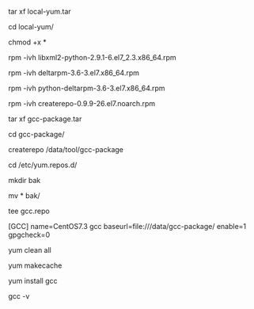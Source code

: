 tar xf local-yum.tar  

cd local-yum/  

chmod +x *  

rpm -ivh libxml2-python-2.9.1-6.el7_2.3.x86_64.rpm

rpm -ivh deltarpm-3.6-3.el7.x86_64.rpm  

rpm -ivh python-deltarpm-3.6-3.el7.x86_64.rpm  

rpm -ivh createrepo-0.9.9-26.el7.noarch.rpm



tar xf gcc-package.tar

cd gcc-package/

createrepo /data/tool/gcc-package

cd /etc/yum.repos.d/

mkdir bak

mv * bak/

tee gcc.repo



[GCC]
name=CentOS7.3 gcc
baseurl=file:///data/gcc-package/
enable=1
gpgcheck=0



yum clean all

yum makecache

yum install gcc

gcc -v